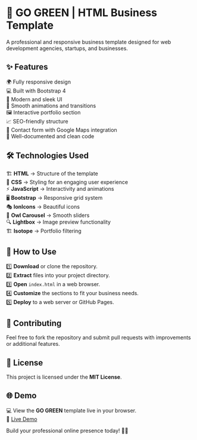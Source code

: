 # 🌿 GO GREEN | HTML Business Template

A professional and responsive business template designed for web development agencies, startups, and businesses.

## ✨ Features
🌍 Fully responsive design  
💻 Built with Bootstrap 4  
🎨 Modern and sleek UI  
🚀 Smooth animations and transitions  
🖼 Interactive portfolio section  
📈 SEO-friendly structure  
📧 Contact form with Google Maps integration  
📜 Well-documented and clean code  

## 🛠 Technologies Used
🏗 **HTML** → Structure of the template  
🎨 **CSS** → Styling for an engaging user experience  
⚡ **JavaScript** → Interactivity and animations  
🖥 **Bootstrap** → Responsive grid system  
🎭 **IonIcons** → Beautiful icons  
🦉 **Owl Carousel** → Smooth sliders  
🔍 **Lightbox** → Image preview functionality  
🏗 **Isotope** → Portfolio filtering  

## 🚀 How to Use
1️⃣ **Download** or clone the repository.  
2️⃣ **Extract** files into your project directory.  
3️⃣ **Open** `index.html` in a web browser.  
4️⃣ **Customize** the sections to fit your business needs.  
5️⃣ **Deploy** to a web server or GitHub Pages.  

## 🤝 Contributing
Feel free to fork the repository and submit pull requests with improvements or additional features.

## 📜 License
This project is licensed under the **MIT License**.

## 🌐 Demo
💻 View the **GO GREEN** template live in your browser.  
🔗 [Live Demo](https://lakshmipriyarajaram.github.io/Web-development-company-website)

Build your professional online presence today! 🌿🚀

